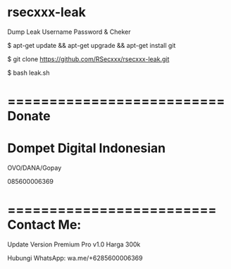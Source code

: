 # rsecxxx-leak
Dump Leak Username Password &amp; Cheker

$ apt-get update && apt-get upgrade && apt-get install git

$ git clone https://github.com/RSecxxx/rsecxxx-leak.git

$ bash leak.sh

==========================
Donate
==========================
Dompet Digital Indonesian
==========================
OVO/DANA/Gopay

085600006369

=========================
Contact Me:
=========================
Update Version 
Premium Pro v1.0
Harga 300k

Hubungi 
WhatsApp: wa.me/+6285600006369


